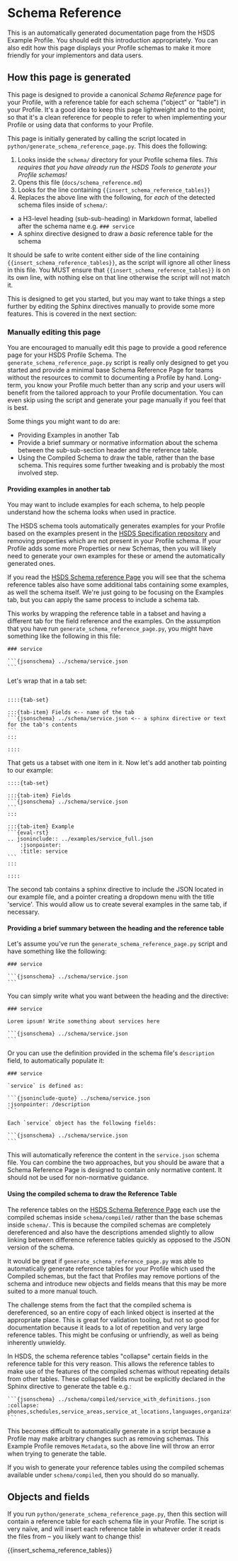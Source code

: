 Schema Reference
================

This is an automatically generated documentation page from the HSDS Example Profile. You should edit this introduction appropriately. You can also edit how this page displays your Profile schemas to make it more friendly for your implementors and data users.

## How this page is generated

This page is designed to provide a canonical *Schema Reference* page for your Profile, with a reference table for each schema ("object" or "table") in your Profile. It's a good idea to keep this page lightweight and to the point, so that it's a clean reference for people to refer to when implementing your Profile or using data that conforms to your Profile.

This page is initially generated by calling the script located in `python/generate_schema_reference_page.py`. This does the following:

1. Looks inside the `schema/` directory for your Profile schema files. *This requires that you have already run the HSDS Tools to generate your Profile schemas!*
2. Opens this file (`docs/schema_reference.md`)
3. Looks for the line containing `{{insert_schema_reference_tables}}`
4. Replaces the above line with the following, for *each* of the detected schema files inside of `schema/`:
  * a H3-level heading (sub-sub-heading) in Markdown format, labelled after the schema name e.g. `### service`
  * A sphinx directive designed to draw a *basic* reference table for the schema

It should be safe to write content either side of the line containing `{{insert_schema_reference_tables}}`, as the script will ignore all other liness in this file. You MUST ensure that `{{insert_schema_reference_tables}}` is on its own line, with nothing else on that line otherwise the script will not match it.

This is designed to get you started, but you may want to take things a step further by editing the Sphinx directives manually to provide some more features. This is covered in the next section:

### Manually editing this page

You are encouraged to manually edit this page to provide a good reference page for your HSDS Profile Schema. The `generate_schema_reference_page.py` script is really only designed to get you started and provide a minimal base Schema Reference Page for teams without the resources to commit to documenting a Profile by hand. Long-term, you know your Profile much better than any scrip and your users will benefit from the tailored approach to your Profile documentation. You can even skip using the script and generate your page manually if you feel that is best.

Some things you might want to do are:

* Providing Examples in another Tab
* Provide a brief summary or normative information about the schema between the sub-sub-section header and the reference table.
* Using the Compiled Schema to draw the table, rather than the base schema. This requires some further tweaking and is probably the most involved step.

#### Providing examples in another tab

You may want to include examples for each schema, to help people understand how the schema looks when used in practice.

The HSDS schema tools automatically generates examples for your Profile based on the examples present in the [HSDS Specification repository](https://github.com/openreferral/specification/tree/3.0/examples) and removing properties which are not present in your Profile schema. If your Profile adds some more Properties or new Schemas, then you will likely need to generate your own examples for these or amend the automatically generated ones.

If you read the [HSDS Schema reference Page](http://docs.openreferral.org/en/latest/hsds/schema_reference.html#objects-and-fields) you will see that the schema reference tables also have some additional tabs containing some examples, as well the schema itself. We're just going to be focusing on the Examples tab, but you can apply the same process to include a schema tab.

This works by wrapping the reference table in a tabset and having a different tab for the field reference and the examples. On the assumption that you have run `generate_schema_reference_page.py`, you might have something like the following in this file:

````
### service

```{jsonschema} ../schema/service.json
```
````

Let's wrap that in a tab set:

````

::::{tab-set}

:::{tab-item} Fields <-- name of the tab
```{jsonschema} ../schema/service.json <-- a sphinx directive or text for the tab's contents
```
:::

::::

````

That gets us a tabset with one item in it. Now let's add another tab pointing to our example:

````
::::{tab-set}

:::{tab-item} Fields
```{jsonschema} ../schema/service.json
```
:::

:::{tab-item} Example
```{eval-rst}
.. jsoninclude:: ../examples/service_full.json
    :jsonpointer:
    :title: service
```
:::

::::

````
The second tab contains a sphinx directive to include the JSON located in our example file, and a pointer creating a dropdown menu with the title 'service'. This would allow us to create several examples in the same tab, if necessary.

#### Providing a brief summary between the heading and the reference table

Let's assume you've run the `generate_schema_reference_page.py` script and have something like the following:

````
### service

```{jsonschema} ../schema/service.json
```
````

You can simply write what you want between the heading and the directive:

````
### service

Lorem ipsum! Write something about services here

```{jsonschema} ../schema/service.json
```
````

Or you can use the definition provided in the schema file's `description` field, to automatically populate it:

````
### service

`service` is defined as:

```{jsoninclude-quote} ../schema/service.json
:jsonpointer: /description
```

Each `service` object has the following fields:

```{jsonschema} ../schema/service.json
```
````

This will automatically reference the content in the `service.json` schema file. You can combine the two approaches, but you should be aware that a Schema Reference Page is designed to contain only normative content. It should not be used for non-normative guidance.

#### Using the compiled schema to draw the Reference Table

The reference tables on the [HSDS Schema Reference Page](http://docs.openreferral.org/en/latest/hsds/schema_reference.html#objects-and-fields) each use the compiled schemas inside `schema/compiled/` rather than the base schemas inside `schema/`. This is because the compiled schemas are completely dereferenced and also have the descriptions amended slightly to allow linking between difference reference tables quickly as opposed to the JSON version of the schema.

It would be great if `generate_schema_reference_page.py` was able to automatically generate reference tables for your Profile which used the Compiled schemas, but the fact that Profiles may remove portions of the schema and introduce new objects and fields means that this may be more suited to a more manual touch.

The challenge stems from the fact that the compiled schema is dereferenced, so an entire copy of each linked object is inserted at the appropriate place. This is great for validation tooling, but not so good for documentation because it leads to a lot of repetition and very large reference tables. This might be confusing or unfriendly, as well as being inherently unwieldy.

In HSDS, the schema reference tables "collapse" certain fields in the reference table for this very reason. This allows the reference tables to make use of the features of the compiled schemas without repeating details from other tables. These collapsed fields must be explicitly declared in the Sphinx directive to generate the table e.g.:

````
```{jsonschema} ../schema/compiled/service_with_definitions.json
:collapse: phones,schedules,service_areas,service_at_locations,languages,organization,funding,cost_options,program,required_documents,contacts,attributes,metadata
```
````
This becomes difficult to automatically generate in a script because a Profile may make arbitrary changes such as removing schemas. This Example Profile removes `Metadata`, so the above line will throw an error when trying to generate the table.

If you wish to generate your reference tables using the compiled schemas available under `schema/compiled`, then you should do so manually.

## Objects and fields

If you run `python/generate_schema_reference_page.py`, then this section will contain a reference table for each schema file in your Profile. The script is very naïve, and will insert each reference table in whatever order it reads the files from &ndash; you likely want to change this!

{{insert_schema_reference_tables}}
